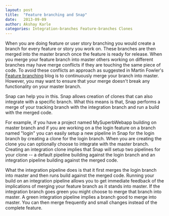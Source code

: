 ```yaml
---
layout: post
title:  "Feature branching and Snap"
date:   2013-09-09
author: Akshay Karle
categories: Integration-branches Feature-branches Clones
---
```


When you are doing feature or user story branching you would create a branch for every feature or story you work on. These branches are then merged into the master branch once the feature is ready for release. When you merge your feature branch into master others working on different branches may have merge conflicts if they are touching the same piece of code. To avoid these conflicts an approach as suggested in Martin Fowler's [Feature branching](http://martinfowler.com/bliki/FeatureBranch.html) blog is to continuously merge your branch into master. However, you may want to ensure that your merge doesn't break any functionality on your master branch.

Snap can help you in this. Snap allows creation of clones that can also integrate with a specific branch. What this means is that, Snap performs a merge of your tracking branch with the integration branch and run a build with the merged code.

For example, if you have a project named MySuperbWebapp building on master branch and if you are working on a the login feature on a branch named "login" you can easily setup a new pipeline in Snap for the login branch by creating a clone for the login branch. When you are creating the clone you can optionally choose to integrate with the master branch. Creating an integration clone implies that Snap will setup two pipelines for your clone -- a default pipeline building against the login branch and an integration pipeline building against the merged code.

What the integration pipeline does is that it first merges the login branch into master and then runs build against the merged code. Running your build on an integration pipeline allows you to get immediate feedback of the implications of merging your feature branch as it stands into master. If the integration branch goes green you might choose to merge that branch into master. A green integration pipeline implies a branch good to merge into master. You can then merge frequently and small changes instead of the complete feature.
